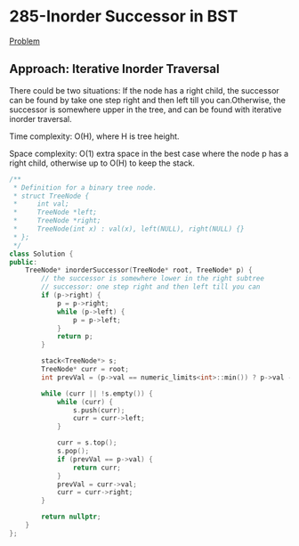 # 285-Inorder Successor in BST

[Problem](https://leetcode.com/problems/inorder-successor-in-bst/)

## Approach: Iterative Inorder Traversal

There could be two situations: If the node has a right child, the successor can be found by take one step right and then left till you can.Otherwise, the successor is somewhere upper in the tree, and can be found with iterative inorder traversal.

Time complexity: O(H), where H is tree height.

Space complexity: O(1) extra space in the best case where the node p has a right child, otherwise up to O(H) to keep the stack.

```c++
/**
 * Definition for a binary tree node.
 * struct TreeNode {
 *     int val;
 *     TreeNode *left;
 *     TreeNode *right;
 *     TreeNode(int x) : val(x), left(NULL), right(NULL) {}
 * };
 */
class Solution {
public:
    TreeNode* inorderSuccessor(TreeNode* root, TreeNode* p) {
        // the successor is somewhere lower in the right subtree
        // successor: one step right and then left till you can
        if (p->right) {
            p = p->right;
            while (p->left) {
                p = p->left;
            }
            return p;
        }

        stack<TreeNode*> s;
        TreeNode* curr = root;
        int prevVal = (p->val == numeric_limits<int>::min()) ? p->val - 1 : p->val + 1;

        while (curr || !s.empty()) {
            while (curr) {
                s.push(curr);
                curr = curr->left;
            }

            curr = s.top();
            s.pop();
            if (prevVal == p->val) {
                return curr;
            }
            prevVal = curr->val;
            curr = curr->right;
        }

        return nullptr;
    }
};
```
